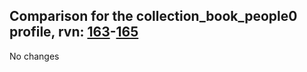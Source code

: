## Comparison for the collection_book_people0 profile, rvn: [163](https://github.com/PRO100KatYT/FortniteProfileRevisions/tree/main/profiles/collection_book_people0/163%20collection_book_people0.json)-[165](https://github.com/PRO100KatYT/FortniteProfileRevisions/tree/main/profiles/collection_book_people0/165%20collection_book_people0.json)

No changes
